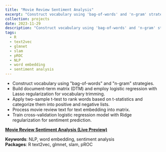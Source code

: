 ```yaml
---
title: "Movie Review Sentiment Analysis"
excerpt: "Construct vocabulary using 'bag-of-words' and 'n-gram' strategies using R. <br/><img src='/images/movie.png'>"
collection: projects
date: 2023-11-29
description: "Construct vocabulary using 'bag-of-words' and 'n-gram' strategies using R."
tags:
  - R 
  - text2vec
  - glmnet
  - slam
  - pROC
  - NLP
  - word embedding
  - sentiment analysis
---
```



- Construct vocabulary using "bag-of-words" and "n-gram" strategies.
- Build document-term matrix (DTM) and employ logistic regression with Lasso regularization for vocabulary trimming.
- Apply two-sample t-test to rank words based on t-statistics and categorize them into positive and negative lists.
- Process movie review text for text embedding into matrix.
- Train cross-validation logistic regression model with Ridge regularization for sentiment prediction.

**[Movie Review Sentiment Analysis (Live Preview)](http://htmlpreview.github.io/?https://github.com/ranranrunforit/Statistical-Projects/blob/main/Sentiment%20Analysis/Sentiment%20Analysis.html)**

**Keywords**: NLP, word embedding, sentiment analysis  
**Packages**: R text2vec, glmnet, slam, pROC
